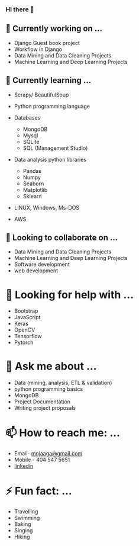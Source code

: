 ### Hi there 👋

<!--
**mnjaaga/mnjaaga** is a ✨ _special_ ✨ repository because its `README.md` (this file) appears on your GitHub profile.

Here are some ideas to get you started:

- 🔭 I’m currently working on ...
- 🌱 I’m currently learning ...
- 👯 I’m looking to collaborate on ...
- 🤔 I’m looking for help with ...
- 💬 Ask me about ...
- 📫 How to reach me: ...
- 😄 Pronouns: ...
- ⚡ Fun fact: ...
-->
## 🔭 Currently working on ...
* Django Guest book project
* Workflow in Django
* Data Mining and Data Cleaning Projects
* Machine Learning and Deep Learning Projects

## 🌱 Currently learning ...
* Scrapy/ BeautifulSoup
* Python programming language
* Databases
  * MongoDB
  * Mysql
  * SQLite
  * SQL (Management Studio)
  
* Data analysis python libraries
  * Pandas
  * Numpy
  * Seaborn
  * Matplotlib
  * Sklearn
* LINUX, Windows, Ms-DOS
* AWS
 
 ## 👯 Looking to collaborate on ...
 * Data Mining and Data Cleaning Projects
 * Machine Learning and Deep Learning Projects
 * Software development
 * web development
 
 # 🤔 Looking for help with ...
 * Bootstrap
 * JavaScript
 * Keras
 * OpenCV
 * Tensorflow
 * Pytorch
 
 # 💬 Ask me about ...
 * Data (mining, analysis, ETL & validation)
 * python programming basics
 * MongoDB
 * Project Documentation
 * Writing project proposals
 
 # 📫 How to reach me: ...
 * Email- mnjaaga@gmail.com
 * Mobile - 404 547 5651
 * [linkedin](https://www.linkedin.com/in/monicah-njaaga-74986873/)
 
 # ⚡ Fun fact: ...
 * Travelling
 * Swimming
 * Baking
 * Singing
 * Hiking

